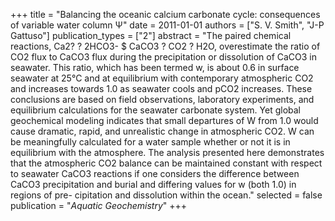 +++
title = "Balancing the oceanic calcium carbonate cycle: consequences of variable water column Ψ"
date = 2011-01-01
authors = ["S. V. Smith", "J-P Gattuso"]
publication_types = ["2"]
abstract = "The paired chemical reactions, Ca2? ? 2HCO3- $ CaCO3 ? CO2 ? H2O, overestimate the ratio of CO2 flux to CaCO3 flux during the precipitation or dissolution of CaCO3 in seawater. This ratio, which has been termed w, is about 0.6 in surface seawater at 25°C and at equilibrium with contemporary atmospheric CO2 and increases towards 1.0 as seawater cools and pCO2 increases. These conclusions are based on field observations, laboratory experiments, and equilibrium calculations for the seawater carbonate system. Yet global geochemical modeling indicates that small departures of W from 1.0 would cause dramatic, rapid, and unrealistic change in atmospheric CO2. W can be meaningfully calculated for a water sample whether or not it is in equilibrium with the atmosphere. The analysis presented here demonstrates that the atmospheric CO2 balance can be maintained constant with respect to seawater CaCO3 reactions if one considers the difference between CaCO3 precipitation and burial and differing values for w (both 1.0) in regions of pre- cipitation and dissolution within the ocean."
selected = false
publication = "*Aquatic Geochemistry*"
+++

